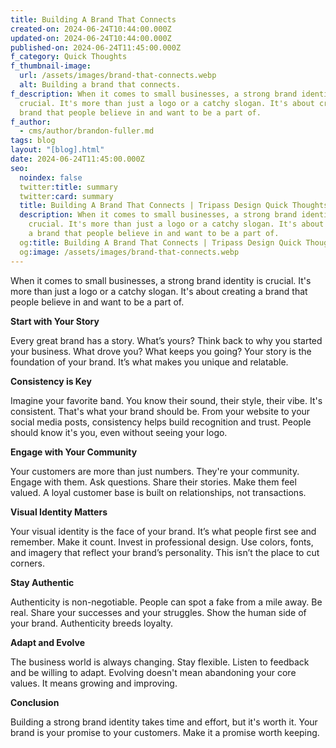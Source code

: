 ```yaml
---
title: Building A Brand That Connects
created-on: 2024-06-24T10:44:00.000Z
updated-on: 2024-06-24T10:44:00.000Z
published-on: 2024-06-24T11:45:00.000Z
f_category: Quick Thoughts
f_thumbnail-image:
  url: /assets/images/brand-that-connects.webp
  alt: Building a brand that connects.
f_description: When it comes to small businesses, a strong brand identity is
  crucial. It's more than just a logo or a catchy slogan. It's about creating a
  brand that people believe in and want to be a part of.
f_author:
  - cms/author/brandon-fuller.md
tags: blog
layout: "[blog].html"
date: 2024-06-24T11:45:00.000Z
seo:
  noindex: false
  twitter:title: summary
  twitter:card: summary
  title: Building A Brand That Connects | Tripass Design Quick Thoughts
  description: When it comes to small businesses, a strong brand identity is
    crucial. It's more than just a logo or a catchy slogan. It's about creating
    a brand that people believe in and want to be a part of.
  og:title: Building A Brand That Connects | Tripass Design Quick Thoughts
  og:image: /assets/images/brand-that-connects.webp
---
```

When it comes to small businesses, a strong brand identity is crucial. It's more than just a logo or a catchy slogan. It's about creating a brand that people believe in and want to be a part of.

**Start with Your Story**

Every great brand has a story. What’s yours? Think back to why you started your business. What drove you? What keeps you going? Your story is the foundation of your brand. It’s what makes you unique and relatable.

**Consistency is Key**

Imagine your favorite band. You know their sound, their style, their vibe. It's consistent. That's what your brand should be. From your website to your social media posts, consistency helps build recognition and trust. People should know it's you, even without seeing your logo.

**Engage with Your Community**

Your customers are more than just numbers. They're your community. Engage with them. Ask questions. Share their stories. Make them feel valued. A loyal customer base is built on relationships, not transactions.

**Visual Identity Matters**

Your visual identity is the face of your brand. It’s what people first see and remember. Make it count. Invest in professional design. Use colors, fonts, and imagery that reflect your brand’s personality. This isn’t the place to cut corners.

**Stay Authentic**

Authenticity is non-negotiable. People can spot a fake from a mile away. Be real. Share your successes and your struggles. Show the human side of your brand. Authenticity breeds loyalty.

**Adapt and Evolve**

The business world is always changing. Stay flexible. Listen to feedback and be willing to adapt. Evolving doesn't mean abandoning your core values. It means growing and improving.

**Conclusion**

Building a strong brand identity takes time and effort, but it's worth it. Your brand is your promise to your customers. Make it a promise worth keeping.
